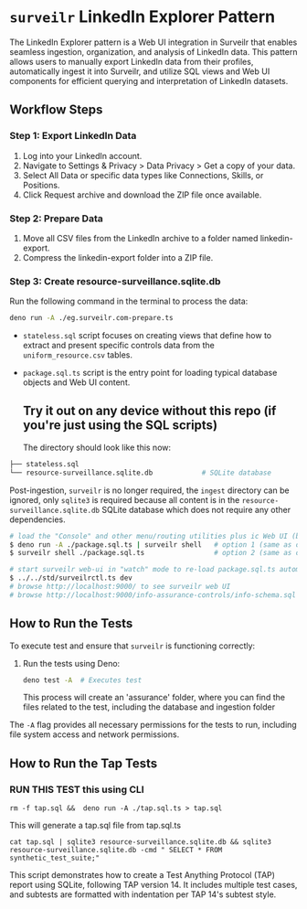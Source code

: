 # `surveilr` LinkedIn Explorer Pattern

The LinkedIn Explorer pattern is a Web UI integration in Surveilr that enables seamless ingestion, organization, and analysis of LinkedIn data. This pattern allows users to manually export LinkedIn data from their profiles, automatically ingest it into Surveilr, and utilize SQL views and Web UI components for efficient querying and interpretation of LinkedIn datasets.

## Workflow Steps

### Step 1: Export LinkedIn Data

1. Log into your LinkedIn account.
2. Navigate to Settings & Privacy > Data Privacy > Get a copy of your data.
3. Select All Data or specific data types like Connections, Skills, or Positions.
4. Click Request archive and download the ZIP file once available.

### Step 2: Prepare Data

1. Move all CSV files from the LinkedIn archive to a folder named linkedin-export.
2. Compress the linkedin-export folder into a ZIP file.

### Step 3: Create resource-surveillance.sqlite.db

Run the following command in the terminal to process the data:

```bash
deno run -A ./eg.surveilr.com-prepare.ts
```

- `stateless.sql` script focuses on creating views that define how to extract
  and present specific controls data from the `uniform_resource.csv` tables.

- `package.sql.ts` script is the entry point for loading typical database
  objects and Web UI content.

  ## Try it out on any device without this repo (if you're just using the SQL scripts)

  The directory should look like this now:

```bash
├── stateless.sql 
└── resource-surveillance.sqlite.db            # SQLite database
```

Post-ingestion, `surveilr` is no longer required, the `ingest` directory can be
ignored, only `sqlite3` is required because all content is in the
`resource-surveillance.sqlite.db` SQLite database which does not require any
other dependencies.

```bash
# load the "Console" and other menu/routing utilities plus ic Web UI (both are same, just run one)
$ deno run -A ./package.sql.ts | surveilr shell   # option 1 (same as option 2)
$ surveilr shell ./package.sql.ts                 # option 2 (same as option 1)

# start surveilr web-ui in "watch" mode to re-load package.sql.ts automatically
$ ../../std/surveilrctl.ts dev
# browse http://localhost:9000/ to see surveilr web UI
# browse http://localhost:9000/info-assurance-controls/info-schema.sql to see ic-specific views and tables
```

## How to Run the Tests

To execute test and ensure that `surveilr` is functioning correctly:

1. Run the tests using Deno:

   ```bash
   deno test -A  # Executes test
   ```

   This process will create an 'assurance' folder, where you can find the files
   related to the test, including the database and ingestion folder

The `-A` flag provides all necessary permissions for the tests to run, including
file system access and network permissions.

## How to Run the Tap Tests

### RUN THIS TEST this using CLI

`rm -f tap.sql &&  deno run -A ./tap.sql.ts > tap.sql`

This will generate a tap.sql file from tap.sql.ts

`cat tap.sql | sqlite3 resource-surveillance.sqlite.db && sqlite3 resource-surveillance.sqlite.db -cmd "
SELECT * FROM synthetic_test_suite;"`

This script demonstrates how to create a Test Anything Protocol (TAP) report
using SQLite, following TAP version 14. It includes multiple test cases, and
subtests are formatted with indentation per TAP 14's subtest style.
